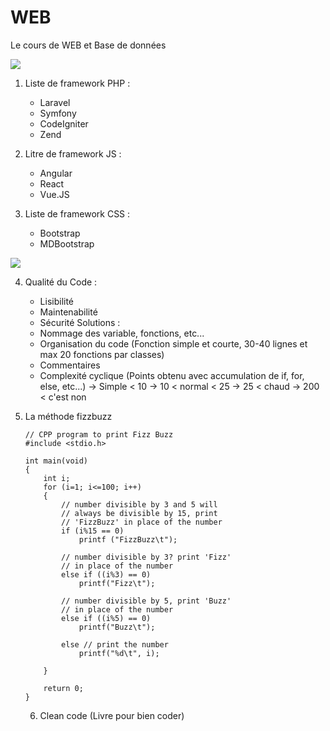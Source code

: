 # WEB
Le cours de WEB et Base de données

<img src="https://mdn.mozillademos.org/files/16042/model-view-controller-light-blue.png">

1. Liste de framework PHP :
    - Laravel
    - Symfony
    - CodeIgniter
    - Zend

2. Litre de framework JS :
    - Angular
    - React
    - Vue.JS

3. Liste de framework CSS :
    - Bootstrap
    - MDBootstrap

<img src="http://cartman34.fr/wp-content/uploads/2017/01/sql_joins.jpg">

4. Qualité du Code :
    - Lisibilité
    - Maintenabilité
    - Sécurité
    Solutions :
    - Nommage des variable, fonctions, etc...
    - Organisation du code (Fonction simple et courte, 30-40 lignes et max 20 fonctions par classes)
    - Commentaires
    - Complexité cyclique (Points obtenu avec accumulation de if, for, else, etc...)
        -> Simple < 10
        -> 10 < normal < 25
        -> 25 < chaud
        -> 200 < c'est non
        
5. La méthode fizzbuzz
    ```
    // CPP program to print Fizz Buzz 
    #include <stdio.h> 

    int main(void) 
    { 
        int i; 
        for (i=1; i<=100; i++) 
        { 
            // number divisible by 3 and 5 will 
            // always be divisible by 15, print  
            // 'FizzBuzz' in place of the number 
            if (i%15 == 0)         
                printf ("FizzBuzz\t");     

            // number divisible by 3? print 'Fizz' 
            // in place of the number 
            else if ((i%3) == 0)     
                printf("Fizz\t");                  

            // number divisible by 5, print 'Buzz'   
            // in place of the number 
            else if ((i%5) == 0)                        
                printf("Buzz\t");                  

            else // print the number             
                printf("%d\t", i);                  

        } 

        return 0; 
    } 
    ```
    
    6. Clean code (Livre pour bien coder)
